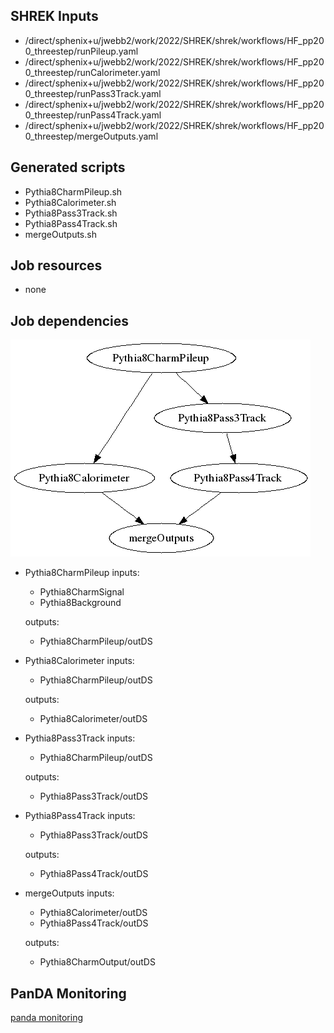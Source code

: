 ## SHREK Inputs
- /direct/sphenix+u/jwebb2/work/2022/SHREK/shrek/workflows/HF_pp200_threestep/runPileup.yaml
- /direct/sphenix+u/jwebb2/work/2022/SHREK/shrek/workflows/HF_pp200_threestep/runCalorimeter.yaml
- /direct/sphenix+u/jwebb2/work/2022/SHREK/shrek/workflows/HF_pp200_threestep/runPass3Track.yaml
- /direct/sphenix+u/jwebb2/work/2022/SHREK/shrek/workflows/HF_pp200_threestep/runPass4Track.yaml
- /direct/sphenix+u/jwebb2/work/2022/SHREK/shrek/workflows/HF_pp200_threestep/mergeOutputs.yaml
## Generated scripts
- Pythia8CharmPileup.sh
- Pythia8Calorimeter.sh
- Pythia8Pass3Track.sh
- Pythia8Pass4Track.sh
- mergeOutputs.sh
## Job resources
- none
## Job dependencies
![Workflow graph](workflow.png)
- Pythia8CharmPileup
  inputs:
  - Pythia8CharmSignal
  - Pythia8Background

  outputs:
  - Pythia8CharmPileup/outDS
- Pythia8Calorimeter
  inputs:
  - Pythia8CharmPileup/outDS

  outputs:
  - Pythia8Calorimeter/outDS
- Pythia8Pass3Track
  inputs:
  - Pythia8CharmPileup/outDS

  outputs:
  - Pythia8Pass3Track/outDS
- Pythia8Pass4Track
  inputs:
  - Pythia8Pass3Track/outDS

  outputs:
  - Pythia8Pass4Track/outDS
- mergeOutputs
  inputs:
  - Pythia8Calorimeter/outDS
  - Pythia8Pass4Track/outDS

  outputs:
  - Pythia8CharmOutput/outDS
## PanDA Monitoring
[panda monitoring](https://panda-doma.cern.ch/tasks/?taskname=user.jwebb2.sP22q-hfcharm-pileup-test1_*)
